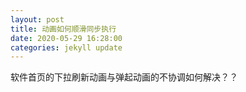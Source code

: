 ```yaml
---
layout: post
title: 动画如何顺滑同步执行
date: 2020-05-29 16:28:00
categories: jekyll update
---
```


软件首页的下拉刷新动画与弹起动画的不协调如何解决？？
